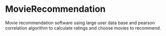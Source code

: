# MovieRecommendation

Movie recommendation software using large user data base and pearson correlation algorithm to calculate ratings and choose movies to recommend.

